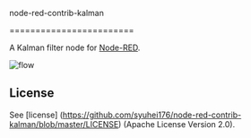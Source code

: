 node-red-contrib-kalman

========================

A Kalman filter node for <a href="http://nodered.org" target="_new">Node-RED</a>.


![flow](https://raw.githubusercontent.com/syuhei176/node-red-contrib-kalman/master/img/flow.png "flow")


License
-------

See [license] (https://github.com/syuhei176/node-red-contrib-kalman/blob/master/LICENSE) (Apache License Version 2.0).